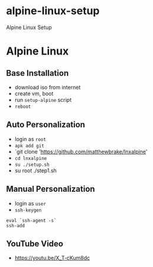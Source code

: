 # alpine-linux-setup
Alpine Linux Setup

# Alpine Linux
## Base Installation
* download iso from internet
* create vm, boot
* run `setup-alpine` script
* `reboot`

## Auto Personalization
* login as `root`
* `apk add git`
* `git clone 'https://github.com/matthewbrake/lnxalpine'
* `cd lnxalpine`
* `su ./setup.sh`
* su root ./step1.sh

## Manual Personalization
* login as `user`
* `ssh-keygen`

````
eval `ssh-agent -s`
ssh-add
````

## YouTube Video
* https://youtu.be/X_T-cKum8dc


